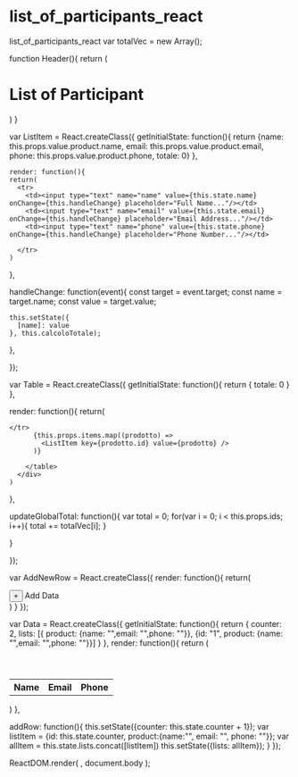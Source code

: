 # list_of_participants_react
list_of_participants_react
var totalVec = new Array();

function Header(){
  return (
    <h1>List of Participant</h1>
  )
}

var ListItem = React.createClass({
    getInitialState: function(){
      return {name: this.props.value.product.name, email: this.props.value.product.email, phone: this.props.value.product.phone, totale: 0} 
    },
  
    render: function(){
    return(
      <tr>
        <td><input type="text" name="name" value={this.state.name} onChange={this.handleChange} placeholder="Full Name..."/></td>
        <td><input type="text" name="email" value={this.state.email} onChange={this.handleChange} placeholder="Email Address..."/></td>
        <td><input type="text" name="phone" value={this.state.phone} onChange={this.handleChange} placeholder="Phone Number..."/></td>
        
      </tr>
    )
  },
    
  handleChange: function(event){
    const target = event.target;
    const name = target.name;
    const value = target.value;
    
    this.setState({
      [name]: value
    }, this.calcoloTotale);
  },
  
  
  
  
 
});
  
  
var Table = React.createClass({
  getInitialState: function(){
    return { totale: 0 } 
  },
  
  render: function(){
    return(
      <div>
        <table>
          <tr>
            <th>Name</th>
            <th>Email</th> 
            <th>Phone</th> 
       
    </tr>
          {this.props.items.map((prodotto) =>
            <ListItem key={prodotto.id} value={prodotto} />
          )}
         
        </table>
      </div>
    )
  },
  
  updateGlobalTotal: function(){
    var total = 0;
    for(var i = 0; i < this.props.ids; i++){
      total += totalVec[i];
    }
    
    
  }
  
});

var AddNewRow = React.createClass({
  render: function(){
    return(
      <div>
        <button onClick={this.props.onClick}>+</button>
        Add Data
      </div>
    )
  }
});

var Data = React.createClass({
  getInitialState: function(){
    return {
      counter: 2, lists: [{ product: {name: "",email: "",phone: ""}}, 
  {id: "1", product: {name: "",email: "",phone: ""}}]
    }
  },
  render: function(){
    return (
      <div className="container">
        <Header />
        <Table items={this.state.lists} ids={this.state.counter}/>
        <AddNewRow onClick={this.addRow}/>
      </div>
    )
  },
  
  addRow: function(){
    this.setState({counter: this.state.counter + 1});
    var listItem = {id: this.state.counter, product:{name:"", email: "", phone: ""}};
    var allItem = this.state.lists.concat([listItem])
    this.setState({lists: allItem});
  }
});

ReactDOM.render(
  <Data />,
  document.body
);


